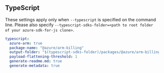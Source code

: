 ## TypeScript

These settings apply only when `--typescript` is specified on the command line.
Please also specify `--typescript-sdks-folder=<path to root folder of your azure-sdk-for-js clone>`.

``` yaml $(typescript)
typescript:
  azure-arm: true
  package-name: "@azure/arm-billing"
  output-folder: "$(typescript-sdks-folder)/packages/@azure/arm-billing"
  payload-flattening-threshold: 1
  generate-readme.md: true
  generate-metadata: true
```
